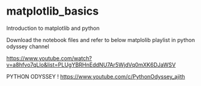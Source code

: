 # matplotlib_basics
Introduction to matplotlib and python

Download the notebook files and refer to below matplolib playlist in python odyssey channel 

https://www.youtube.com/watch?v=a8hfvo7qLlo&list=PLUgYBRHnEddNU7Ar5WjdVq0mXK6DJaWSV

PYTHON ODYSSEY !
https://www.youtube.com/c/PythonOdyssey_ajith

